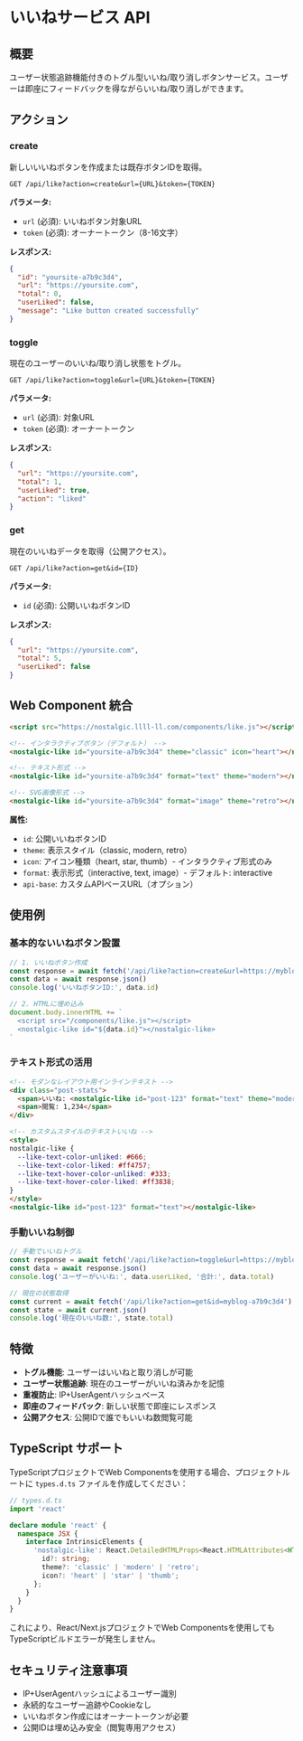 # いいねサービス API

## 概要

ユーザー状態追跡機能付きのトグル型いいね/取り消しボタンサービス。ユーザーは即座にフィードバックを得ながらいいね/取り消しができます。

## アクション

### create
新しいいいねボタンを作成または既存ボタンIDを取得。

```
GET /api/like?action=create&url={URL}&token={TOKEN}
```

**パラメータ:**
- `url` (必須): いいねボタン対象URL
- `token` (必須): オーナートークン（8-16文字）

**レスポンス:**
```json
{
  "id": "yoursite-a7b9c3d4",
  "url": "https://yoursite.com",
  "total": 0,
  "userLiked": false,
  "message": "Like button created successfully"
}
```

### toggle
現在のユーザーのいいね/取り消し状態をトグル。

```
GET /api/like?action=toggle&url={URL}&token={TOKEN}
```

**パラメータ:**
- `url` (必須): 対象URL
- `token` (必須): オーナートークン

**レスポンス:**
```json
{
  "url": "https://yoursite.com",
  "total": 1,
  "userLiked": true,
  "action": "liked"
}
```

### get
現在のいいねデータを取得（公開アクセス）。

```
GET /api/like?action=get&id={ID}
```

**パラメータ:**
- `id` (必須): 公開いいねボタンID

**レスポンス:**
```json
{
  "url": "https://yoursite.com",
  "total": 5,
  "userLiked": false
}
```

## Web Component 統合

```html
<script src="https://nostalgic.llll-ll.com/components/like.js"></script>

<!-- インタラクティブボタン（デフォルト） -->
<nostalgic-like id="yoursite-a7b9c3d4" theme="classic" icon="heart"></nostalgic-like>

<!-- テキスト形式 -->
<nostalgic-like id="yoursite-a7b9c3d4" format="text" theme="modern"></nostalgic-like>

<!-- SVG画像形式 -->
<nostalgic-like id="yoursite-a7b9c3d4" format="image" theme="retro"></nostalgic-like>
```

**属性:**
- `id`: 公開いいねボタンID
- `theme`: 表示スタイル（classic, modern, retro）
- `icon`: アイコン種類（heart, star, thumb）- インタラクティブ形式のみ
- `format`: 表示形式（interactive, text, image）- デフォルト: interactive
- `api-base`: カスタムAPIベースURL（オプション）

## 使用例

### 基本的ないいねボタン設置
```javascript
// 1. いいねボタン作成
const response = await fetch('/api/like?action=create&url=https://myblog.com&token=my-secret')
const data = await response.json()
console.log('いいねボタンID:', data.id)

// 2. HTMLに埋め込み
document.body.innerHTML += `
  <script src="/components/like.js"></script>
  <nostalgic-like id="${data.id}"></nostalgic-like>
`
```

### テキスト形式の活用
```html
<!-- モダンなレイアウト用インラインテキスト -->
<div class="post-stats">
  <span>いいね: <nostalgic-like id="post-123" format="text" theme="modern"></nostalgic-like></span>
  <span>閲覧: 1,234</span>
</div>

<!-- カスタムスタイルのテキストいいね -->
<style>
nostalgic-like {
  --like-text-color-unliked: #666;
  --like-text-color-liked: #ff4757;
  --like-text-hover-color-unliked: #333;
  --like-text-hover-color-liked: #ff3838;
}
</style>
<nostalgic-like id="post-123" format="text"></nostalgic-like>
```

### 手動いいね制御
```javascript
// 手動でいいねトグル
const response = await fetch('/api/like?action=toggle&url=https://myblog.com&token=my-secret')
const data = await response.json()
console.log('ユーザーがいいね:', data.userLiked, '合計:', data.total)

// 現在の状態取得
const current = await fetch('/api/like?action=get&id=myblog-a7b9c3d4')
const state = await current.json()
console.log('現在のいいね数:', state.total)
```

## 特徴

- **トグル機能**: ユーザーはいいねと取り消しが可能
- **ユーザー状態追跡**: 現在のユーザーがいいね済みかを記憶
- **重複防止**: IP+UserAgentハッシュベース
- **即座のフィードバック**: 新しい状態で即座にレスポンス
- **公開アクセス**: 公開IDで誰でもいいね数閲覧可能

## TypeScript サポート

TypeScriptプロジェクトでWeb Componentsを使用する場合、プロジェクトルートに `types.d.ts` ファイルを作成してください：

```typescript
// types.d.ts
import 'react'

declare module 'react' {
  namespace JSX {
    interface IntrinsicElements {
      'nostalgic-like': React.DetailedHTMLProps<React.HTMLAttributes<HTMLElement>, HTMLElement> & {
        id?: string;
        theme?: 'classic' | 'modern' | 'retro';
        icon?: 'heart' | 'star' | 'thumb';
      };
    }
  }
}
```

これにより、React/Next.jsプロジェクトでWeb Componentsを使用してもTypeScriptビルドエラーが発生しません。

## セキュリティ注意事項

- IP+UserAgentハッシュによるユーザー識別
- 永続的なユーザー追跡やCookieなし
- いいねボタン作成にはオーナートークンが必要
- 公開IDは埋め込み安全（閲覧専用アクセス）